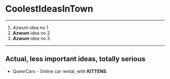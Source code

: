 # CoolestIdeasInTown #

---


  1. _Azwum_ idea no 1
  1. **Azwum** idea no 2
  1. _**Azwum**_ idea no 3


---

## Actual, less important ideas, totally serious ##
  * QueerCars - Online car rental, with **KITTENS**.